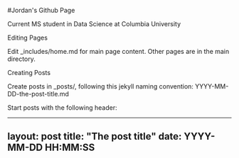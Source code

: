 #Jordan's Github Page

Current MS student in Data Science at Columbia University

Editing Pages

Edit _includes/home.md for main page content. Other pages are in the main directory.

Creating Posts

Create posts in _posts/, following this jekyll naming convention: YYYY-MM-DD-the-post-title.md

Start posts with the following header:

---
layout: post
title:  "The post title"
date:   YYYY-MM-DD HH:MM:SS
---
